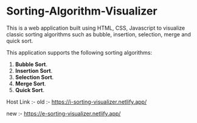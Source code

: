 # Sorting-Algorithm-Visualizer 
This is a web application built using HTML, CSS, Javascript to visualize classic sorting algorithms such as bubble, insertion, selection, merge and quick sort. 

This application supports the following sorting algorithms:

1. **Bubble Sort**.
2. **Insertion Sort**.
3. **Selection Sort**.
4. **Merge Sort**.
5. **Quick Sort**.

Host Link :-
old :- https://i-sorting-visualizer.netlify.app/

new :- https://e-sorting-visualizer.netlify.app/
